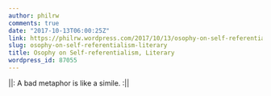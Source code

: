 ```yaml
---
author: philrw
comments: true
date: "2017-10-13T06:00:25Z"
link: https://philrw.wordpress.com/2017/10/13/osophy-on-self-referentialism-literary/
slug: osophy-on-self-referentialism-literary
title: Osophy on Self-referentialism, Literary
wordpress_id: 87055
---
```


||: A bad metaphor is like a simile. :||
